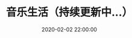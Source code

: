 ---
layout: post
title: 音乐生活（持续更新中...）
date: 2020-02-02 22:00:00
categories: blog-cn
tags: 文艺指北
--- 